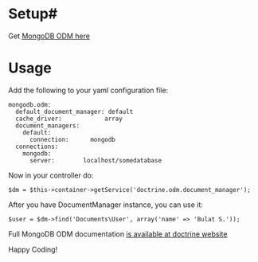 # Setup#
Get [MongoDB ODM here](http://github.com/doctrine/mongodb-odm)

# Usage #
Add the following to your yaml configuration file:

    mongodb.odm:
      default_document_manager: default
      cache_driver:            array
      document_managers:
        default:
          connection:      mongodb
      connections:
        mongodb:
          server:        localhost/somedatabase

Now in your controller do:

    $dm = $this->container->getService('doctrine.odm.document_manager');

After you have DocumentManager instance, you can use it:

    $user = $dm->find('Documents\User', array('name' => 'Bulat S.'));

Full MongoDB ODM documentation [is available at doctrine website](http://www.doctrine-project.org/projects/mongodb_odm/1.0/docs/en)

Happy Coding!